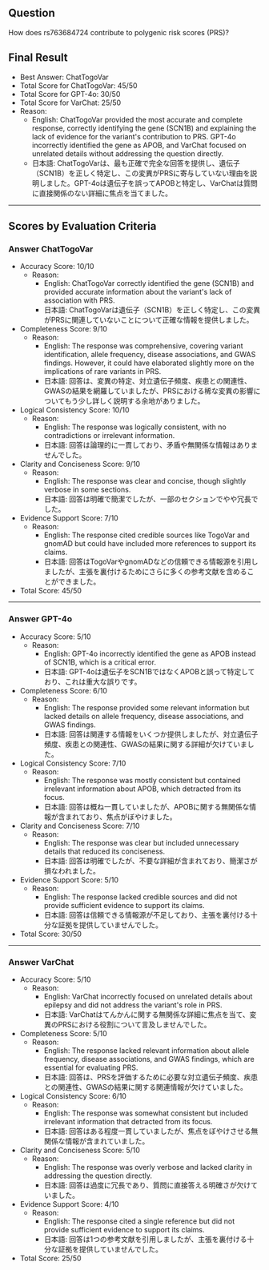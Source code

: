 ## Question

How does rs763684724 contribute to polygenic risk scores (PRS)?

## Final Result

- Best Answer: ChatTogoVar
- Total Score for ChatTogoVar: 45/50
- Total Score for GPT-4o: 30/50
- Total Score for VarChat: 25/50
- Reason:
  - English: ChatTogoVar provided the most accurate and complete response, correctly identifying the gene (SCN1B) and explaining the lack of evidence for the variant's contribution to PRS. GPT-4o incorrectly identified the gene as APOB, and VarChat focused on unrelated details without addressing the question directly.
  - 日本語: ChatTogoVarは、最も正確で完全な回答を提供し、遺伝子（SCN1B）を正しく特定し、この変異がPRSに寄与していない理由を説明しました。GPT-4oは遺伝子を誤ってAPOBと特定し、VarChatは質問に直接関係のない詳細に焦点を当てました。

---

## Scores by Evaluation Criteria

### Answer ChatTogoVar
- Accuracy Score: 10/10
  - Reason: 
    - English: ChatTogoVar correctly identified the gene (SCN1B) and provided accurate information about the variant's lack of association with PRS.
    - 日本語: ChatTogoVarは遺伝子（SCN1B）を正しく特定し、この変異がPRSに関連していないことについて正確な情報を提供しました。
- Completeness Score: 9/10
  - Reason: 
    - English: The response was comprehensive, covering variant identification, allele frequency, disease associations, and GWAS findings. However, it could have elaborated slightly more on the implications of rare variants in PRS.
    - 日本語: 回答は、変異の特定、対立遺伝子頻度、疾患との関連性、GWASの結果を網羅していましたが、PRSにおける稀な変異の影響についてもう少し詳しく説明する余地がありました。
- Logical Consistency Score: 10/10
  - Reason: 
    - English: The response was logically consistent, with no contradictions or irrelevant information.
    - 日本語: 回答は論理的に一貫しており、矛盾や無関係な情報はありませんでした。
- Clarity and Conciseness Score: 9/10
  - Reason: 
    - English: The response was clear and concise, though slightly verbose in some sections.
    - 日本語: 回答は明確で簡潔でしたが、一部のセクションでやや冗長でした。
- Evidence Support Score: 7/10
  - Reason: 
    - English: The response cited credible sources like TogoVar and gnomAD but could have included more references to support its claims.
    - 日本語: 回答はTogoVarやgnomADなどの信頼できる情報源を引用しましたが、主張を裏付けるためにさらに多くの参考文献を含めることができました。
- Total Score: 45/50

---

### Answer GPT-4o
- Accuracy Score: 5/10
  - Reason: 
    - English: GPT-4o incorrectly identified the gene as APOB instead of SCN1B, which is a critical error.
    - 日本語: GPT-4oは遺伝子をSCN1BではなくAPOBと誤って特定しており、これは重大な誤りです。
- Completeness Score: 6/10
  - Reason: 
    - English: The response provided some relevant information but lacked details on allele frequency, disease associations, and GWAS findings.
    - 日本語: 回答は関連する情報をいくつか提供しましたが、対立遺伝子頻度、疾患との関連性、GWASの結果に関する詳細が欠けていました。
- Logical Consistency Score: 7/10
  - Reason: 
    - English: The response was mostly consistent but contained irrelevant information about APOB, which detracted from its focus.
    - 日本語: 回答は概ね一貫していましたが、APOBに関する無関係な情報が含まれており、焦点がぼやけました。
- Clarity and Conciseness Score: 7/10
  - Reason: 
    - English: The response was clear but included unnecessary details that reduced its conciseness.
    - 日本語: 回答は明確でしたが、不要な詳細が含まれており、簡潔さが損なわれました。
- Evidence Support Score: 5/10
  - Reason: 
    - English: The response lacked credible sources and did not provide sufficient evidence to support its claims.
    - 日本語: 回答は信頼できる情報源が不足しており、主張を裏付ける十分な証拠を提供していませんでした。
- Total Score: 30/50

---

### Answer VarChat
- Accuracy Score: 5/10
  - Reason: 
    - English: VarChat incorrectly focused on unrelated details about epilepsy and did not address the variant's role in PRS.
    - 日本語: VarChatはてんかんに関する無関係な詳細に焦点を当て、変異のPRSにおける役割について言及しませんでした。
- Completeness Score: 5/10
  - Reason: 
    - English: The response lacked relevant information about allele frequency, disease associations, and GWAS findings, which are essential for evaluating PRS.
    - 日本語: 回答は、PRSを評価するために必要な対立遺伝子頻度、疾患との関連性、GWASの結果に関する関連情報が欠けていました。
- Logical Consistency Score: 6/10
  - Reason: 
    - English: The response was somewhat consistent but included irrelevant information that detracted from its focus.
    - 日本語: 回答はある程度一貫していましたが、焦点をぼやけさせる無関係な情報が含まれていました。
- Clarity and Conciseness Score: 5/10
  - Reason: 
    - English: The response was overly verbose and lacked clarity in addressing the question directly.
    - 日本語: 回答は過度に冗長であり、質問に直接答える明確さが欠けていました。
- Evidence Support Score: 4/10
  - Reason: 
    - English: The response cited a single reference but did not provide sufficient evidence to support its claims.
    - 日本語: 回答は1つの参考文献を引用しましたが、主張を裏付ける十分な証拠を提供していませんでした。
- Total Score: 25/50